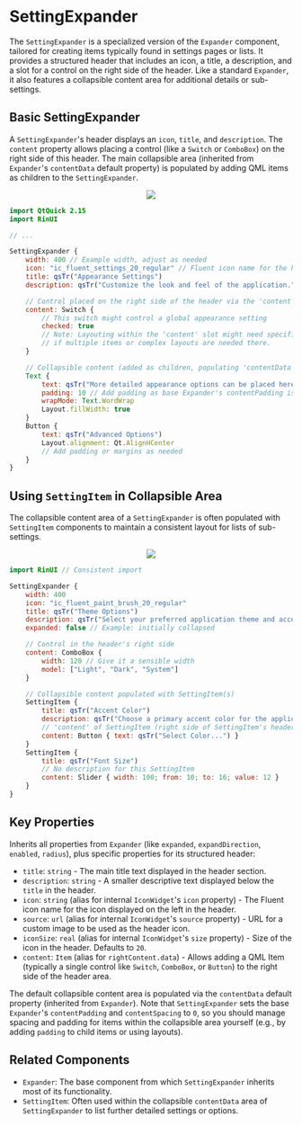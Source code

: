 # SettingExpander

The `SettingExpander` is a specialized version of the `Expander` component, tailored for creating items typically found in settings pages or lists. It provides a structured header that includes an icon, a title, a description, and a slot for a control on the right side of the header. Like a standard `Expander`, it also features a collapsible content area for additional details or sub-settings.

## Basic SettingExpander

A `SettingExpander`'s header displays an `icon`, `title`, and `description`. The `content` property allows placing a control (like a `Switch` or `ComboBox`) on the right side of this header. The main collapsible area (inherited from `Expander`'s `contentData` default property) is populated by adding QML items as children to the `SettingExpander`.

<div align="center">
  <img src="/assets/images/Layout/SettingExpander/settingexpander-basic.png"> <!-- Placeholder: image path to be confirmed or created -->
</div>

```qml
import QtQuick 2.15
import RinUI

// ...

SettingExpander {
    width: 400 // Example width, adjust as needed
    icon: "ic_fluent_settings_20_regular" // Fluent icon name for the header
    title: qsTr("Appearance Settings")
    description: qsTr("Customize the look and feel of the application.")

    // Control placed on the right side of the header via the 'content' property
    content: Switch {
        // This switch might control a global appearance setting
        checked: true 
        // Note: Layouting within the 'content' slot might need specific handling 
        // if multiple items or complex layouts are needed there.
    }

    // Collapsible content (added as children, populating 'contentData')
    Text {
        text: qsTr("More detailed appearance options can be placed here, inside the collapsible area.")
        padding: 10 // Add padding as base Expander's contentPadding is 0 for SettingExpander
        wrapMode: Text.WordWrap
        Layout.fillWidth: true
    }
    Button {
        text: qsTr("Advanced Options")
        Layout.alignment: Qt.AlignHCenter
        // Add padding or margins as needed
    }
}
```

## Using `SettingItem` in Collapsible Area

The collapsible content area of a `SettingExpander` is often populated with `SettingItem` components to maintain a consistent layout for lists of sub-settings.

<div align="center">
  <img src="/assets/images/Layout/SettingExpander/settingexpander-with-items.png"> <!-- Placeholder: image path to be confirmed or created -->
</div>

```qml
import RinUI // Consistent import

SettingExpander {
    width: 400
    icon: "ic_fluent_paint_brush_20_regular"
    title: qsTr("Theme Options")
    description: qsTr("Select your preferred application theme and accent color.")
    expanded: false // Example: initially collapsed

    // Control in the header's right side
    content: ComboBox {
        width: 120 // Give it a sensible width
        model: ["Light", "Dark", "System"]
    }

    // Collapsible content populated with SettingItem(s)
    SettingItem {
        title: qsTr("Accent Color")
        description: qsTr("Choose a primary accent color for the application.")
        // 'content' of SettingItem (right side of SettingItem's header)
        content: Button { text: qsTr("Select Color...") } 
    }
    SettingItem {
        title: qsTr("Font Size")
        // No description for this SettingItem
        content: Slider { width: 100; from: 10; to: 16; value: 12 }
    }
}
```

## Key Properties

Inherits all properties from `Expander` (like `expanded`, `expandDirection`, `enabled`, `radius`), plus specific properties for its structured header:

*   `title`: `string` - The main title text displayed in the header section.
*   `description`: `string` - A smaller descriptive text displayed below the `title` in the header.
*   `icon`: `string` (alias for internal `IconWidget`'s `icon` property) - The Fluent icon name for the icon displayed on the left in the header.
*   `source`: `url` (alias for internal `IconWidget`'s `source` property) - URL for a custom image to be used as the header icon.
*   `iconSize`: `real` (alias for internal `IconWidget`'s `size` property) - Size of the icon in the header. Defaults to `20`.
*   `content`: `Item` (alias for `rightContent.data`) - Allows adding a QML Item (typically a single control like `Switch`, `ComboBox`, or `Button`) to the right side of the header area.

The default collapsible content area is populated via the `contentData` default property (inherited from `Expander`). Note that `SettingExpander` sets the base `Expander`'s `contentPadding` and `contentSpacing` to `0`, so you should manage spacing and padding for items within the collapsible area yourself (e.g., by adding `padding` to child items or using layouts).

## Related Components

*   `Expander`: The base component from which `SettingExpander` inherits most of its functionality.
*   `SettingItem`: Often used within the collapsible `contentData` area of `SettingExpander` to list further detailed settings or options.

```

